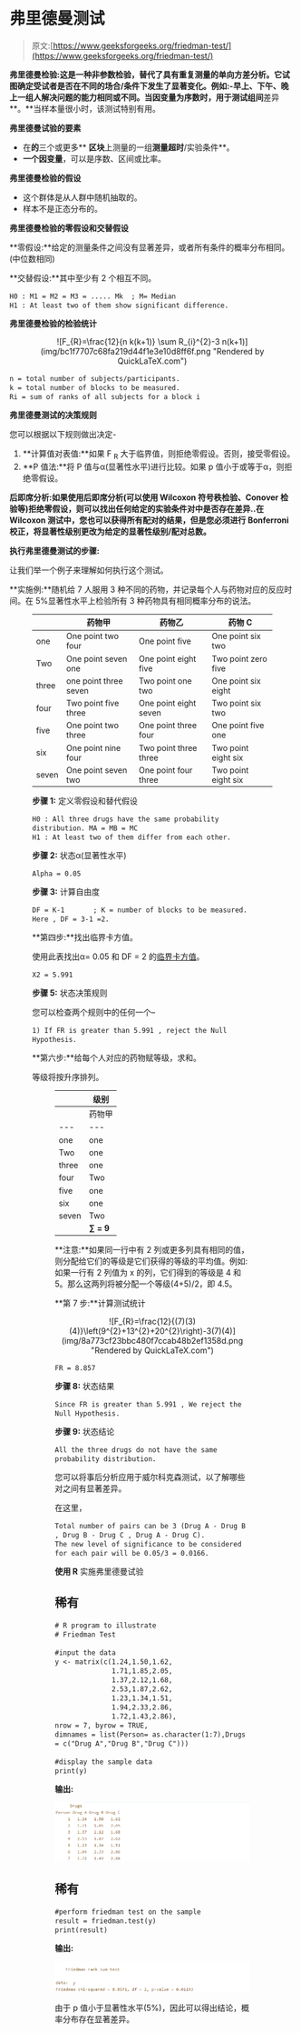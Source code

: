 # 弗里德曼测试

> 原文:[https://www.geeksforgeeks.org/friedman-test/](https://www.geeksforgeeks.org/friedman-test/)

**弗里德曼检验:**这是一种非参数检验，替代了具有重复测量的单向方差分析。它试图确定受试者是否在不同的场合/条件下发生了显著变化。例如:-早上、下午、晚上一组人解决问题的能力相同或不同。当**因变量为序数时，用于测试组间**差异**。**当样本量很小时，该测试特别有用。

**弗里德曼试验的要素**

*   在**的**三个或更多** **区块**上测量的一组**测量超时**/实验条件**。
*   **一个因变量**，可以是序数、区间或比率。

**弗里德曼检验的假设**

*   这个群体是从人群中随机抽取的。
*   样本不是正态分布的。

**弗里德曼检验的零假设和交替假设**

**零假设:**给定的测量条件之间没有显著差异，或者所有条件的概率分布相同。(中位数相同)

**交替假设:**其中至少有 2 个相互不同。

```
H0 : M1 = M2 = M3 = ..... Mk  ; M= Median
H1 : At least two of them show significant difference.

```

**弗里德曼检验的检验统计**

<center>
![F_{R}=\frac{12}{n k(k+1)} \sum R_{i}^{2}-3 n(k+1)](img/bc1f7707c68fa219d44f1e3e10d8ff6f.png "Rendered by QuickLaTeX.com")</center>

```
n = total number of subjects/participants.
k = total number of blocks to be measured.
Ri = sum of ranks of all subjects for a block i

```

**弗里德曼测试的决策规则**

您可以根据以下规则做出决定-

1.  **计算值对表值:**如果 F <sub>R</sub> 大于临界值，则拒绝零假设。否则，接受零假设。
2.  **P 值法:**将 P 值与α(显著性水平)进行比较。如果 p 值小于或等于α，则拒绝零假设。

**后即席分析:**如果使用后即席分析(可以使用 Wilcoxon 符号秩检验、Conover 检验等)拒绝零假设，则可以找出任何给定的实验条件对中是否存在差异..在 Wilcoxon 测试中，您也可以获得所有配对的结果，但是您必须进行 Bonferroni 校正，将显著性级别更改为**给定的显著性级别/配对总数。**

**执行弗里德曼测试的步骤:**

让我们举一个例子来理解如何执行这个测试。

**实施例:**随机给 7 人服用 3 种不同的药物，并记录每个人与药物对应的反应时间。在 5%显著性水平上检验所有 3 种药物具有相同概率分布的说法。

<figure class="table">

|   | 药物甲 | 药物乙 | 药物 C |
| --- | --- | --- | --- |
| one | One point two four | One point five | One point six two |
| Two | One point seven one | One point eight five | Two point zero five |
| three | one point three seven | Two point one two | One point six eight |
| four | Two point five three | One point eight seven | Two point six two |
| five | One point two three | One point three four | One point five one |
| six | One point nine four | Two point three three | Two point eight six |
| seven | One point seven two | One point four three | Two point eight six |

**步骤 1:** 定义零假设和替代假设

```
H0 : All three drugs have the same probability distribution. MA = MB = MC
H1 : At least two of them differ from each other.

```

**步骤 2:** 状态α(显著性水平)

```
Alpha = 0.05

```

**步骤 3:** 计算自由度

```
DF = K-1       ; K = number of blocks to be measured.
Here , DF = 3-1 =2.

```

**第四步:**找出临界卡方值。

使用此表找出α= 0.05 和 DF = 2 的[临界卡方值](https://people.richland.edu/james/lecture/m170/tbl-chi.html)。

```
X2 = 5.991

```

**步骤 5:** 状态决策规则

您可以检查两个规则中的任何一个–

```
1) If FR is greater than 5.991 , reject the Null Hypothesis.

```

**第六步:**给每个人对应的药物赋等级，求和。

等级将按升序排列。

<figure class="table">

|   | 级别 |
| --- | --- |
|   | 药物甲 | 药物乙 | 药物 C |
| --- | --- | --- | --- |
| one | one | Two | three |
| Two | one | Two | three |
| three | one | three | Two |
| four | Two | one | three |
| five | one | Two | three |
| six | one | Two | three |
| seven | Two | one | three |
|   | **∑ = 9** | **∑ = 13** | **∑ = 20** |

**注意:**如果同一行中有 2 列或更多列具有相同的值，则分配给它们的等级是它们获得的等级的平均值。例如:如果一行有 2 列值为 x 的列，它们得到的等级是 4 和 5。那么这两列将被分配一个等级(4+5)/2，即 4.5。

**第 7 步:**计算测试统计

<center>![F_{R}=\frac{12}{(7)(3)(4)}\left(9^{2}+13^{2}+20^{2}\right)-3(7)(4)](img/8a773cf23bbc480f7ccab48b2ef1358d.png "Rendered by QuickLaTeX.com")</center>

```
FR = 8.857

```

**步骤 8:** 状态结果

```
Since FR is greater than 5.991 , We reject the Null Hypothesis.

```

**步骤 9:** 状态结论

```
All the three drugs do not have the same probability distribution.

```

您可以将事后分析应用于威尔科克森测试，以了解哪些对之间有显著差异。

在这里，

```
Total number of pairs can be 3 (Drug A - Drug B , Drug B - Drug C , Drug A - Drug C).
The new level of significance to be considered for each pair will be 0.05/3 = 0.0166.

```

**使用 R** 实施弗里德曼试验

## 稀有

```
# R program to illustrate 
# Friedman Test 

#input the data
y <- matrix(c(1.24,1.50,1.62,
              1.71,1.85,2.05,
              1.37,2.12,1.68,
              2.53,1.87,2.62,
              1.23,1.34,1.51,
              1.94,2.33,2.86,
              1.72,1.43,2.86),
nrow = 7, byrow = TRUE,
dimnames = list(Person= as.character(1:7),Drugs = c("Drug A","Drug B","Drug C")))

#display the sample data
print(y)
```

**输出:**

![](img/b8f7763a1448aa3d295ffef9298bf890.png)

## 稀有

```
#perform friedman test on the sample
result = friedman.test(y)
print(result)
```

**输出:**

![](img/2e74a8e132811cd34accef9b5ae42e93.png)

由于 p 值小于显著性水平(5%)，因此可以得出结论，概率分布存在显著差异。

</figure>

</figure>